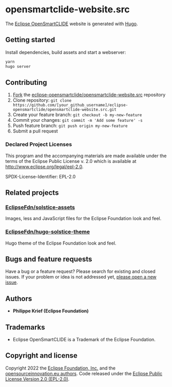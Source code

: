 # opensmartclide-website.src

The [Eclipse OpenSmartCLIDE](https://eclipse.org/opensmartclide) website is generated with [Hugo](https://gohugo.io/documentation/).


## Getting started

Install dependencies, build assets and start a webserver:

```bash
yarn
hugo server
```

## Contributing

1. [Fork](https://help.github.com/articles/fork-a-repo/) the [eclipse-opensmartclide/opensmartclide-website.src](https://github.com/eclipse-opensmartclide/opensmartclide-website.src) repository
2. Clone repository: `git clone https://github.com/[your_github_username]/eclipse-opensmartclide/opensmartclide-website.src.git`
3. Create your feature branch: `git checkout -b my-new-feature`
4. Commit your changes: `git commit -m 'Add some feature' -s`
5. Push feature branch: `git push origin my-new-feature`
6. Submit a pull request

### Declared Project Licenses

This program and the accompanying materials are made available under the terms
of the Eclipse Public License v. 2.0 which is available at
http://www.eclipse.org/legal/epl-2.0.

SPDX-License-Identifier: EPL-2.0

## Related projects

### [EclipseFdn/solstice-assets](https://github.com/EclipseFdn/solstice-assets)

Images, less and JavaScript files for the Eclipse Foundation look and feel.

### [EclipseFdn/hugo-solstice-theme](https://github.com/EclipseFdn/hugo-solstice-theme)

Hugo theme of the Eclipse Foundation look and feel.

## Bugs and feature requests

Have a bug or a feature request? Please search for existing and closed issues. If your problem or idea is not addressed yet, [please open a new issue](https://github.com/eclipse-opensmartclide/opensmartclide-website.src/issues/new).

## Authors

* **Philippe Krief (Eclipse Foundation)**


## Trademarks

* Eclipse OpenSmartCLIDE is a Trademark of the Eclipse Foundation.

## Copyright and license

Copyright 2022 the [Eclipse Foundation, Inc.](https://www.eclipse.org) and the [opensourceinnovation.eu authors](https://github.com/eclipse-opensmartclide/opensmartclide-website.src/graphs/contributors). Code released under the [Eclipse Public License Version 2.0 (EPL-2.0)](https://github.com/eclipsefdn/opensourceinnovation.eu/blob/src/LICENSE).
